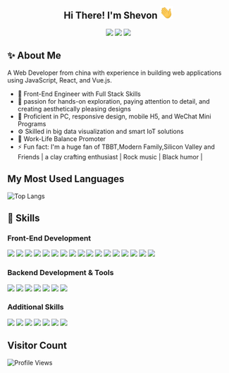 
<div id="header" align="center">
  <h2> Hi There! I'm Shevon <img src="https://raw.githubusercontent.com/erdkse/erdkse/main/wave.gif" width="30px"></h2>
  <div id="badges">
    <a href="https://www.linkedin.com/in/shevon"><img src="https://img.shields.io/badge/-Shevon-blue?style=flat&logo=Linkedin&logoColor=white&link=https://www.linkedin.com/in/shevon/"/></a>
    <a href="https://www.shevon.cn"><img src="https://img.shields.io/badge/-Portfolio-4285F4?style=flat-square&logoColor=white&logo=google-chrome&link=https://www.shevon.cn"/></a>
    <a href="mailto:shevonnet@163.com"><img src="https://img.shields.io/badge/-shevonnet@163.com-EA4335?style=flat-square&logoColor=white&logo=mail.ru&link=shevonnet@163.com"/></a>
  </div>
</div>
 
## ✨ About Me
A Web Developer from china with experience in building web applications using JavaScript, React, and Vue.js. 
- 🌟 Front-End Engineer with Full Stack Skills
- 🌟 passion for hands-on exploration, paying attention to detail, and creating aesthetically pleasing designs
- 🌟 Proficient in PC, responsive design, mobile H5, and WeChat Mini Programs
- ⚙️ Skilled in big data visualization and smart IoT solutions
- 🔭 Work-Life Balance Promoter
- ⚡ Fun fact: I'm a huge fan of TBBT,Modern Family,Silicon Valley and Friends | a clay crafting enthusiast | Rock music | Black humor |
  
## My Most Used Languages
![Top Langs](https://github-readme-stats.vercel.app/api/top-langs/?username=shevonne&layout=compact)


## 🚀 Skills

### Front-End Development
<div>
  <img src="https://img.shields.io/badge/-React-61DAFB?style=flat&logo=React&logoColor=white" />
  <img src="https://img.shields.io/badge/-Vue.js-4FC08D?style=flat&logo=vue.js&logoColor=white" />
  <img src="https://img.shields.io/badge/-JavaScript-F7DF1E?style=flat&logo=javascript&logoColor=black" />
  <img src="https://img.shields.io/badge/-TypeScript-3178C6?style=flat&logo=typescript&logoColor=white" />
  <img src="https://img.shields.io/badge/-HTML-E34F26?style=flat&logo=html5&logoColor=white" />
  <img src="https://img.shields.io/badge/-CSS-1572B6?style=flat&logo=css3&logoColor=white" />
  <img src="https://img.shields.io/badge/-SCSS-CC6699?style=flat&logo=sass&logoColor=white" />
  <img src="https://img.shields.io/badge/-Webpack-8DD6F9?style=flat&logo=webpack&logoColor=black" />
  <img src="https://img.shields.io/badge/-ElementUI-00C4CC?style=flat&logo=element&logoColor=white" />
  <img src="https://img.shields.io/badge/-Bootstrap-563D7C?style=flat&logo=bootstrap&logoColor=white" />
  <img src="https://img.shields.io/badge/-Echarts-AA344D?style=flat&logo=echarts&logoColor=white" />
  <img src="https://img.shields.io/badge/-WeChat-07C160?style=flat&logo=wechat&logoColor=white" />
  <img src="https://img.shields.io/badge/-TailwindCSS-38B2AC?style=flat&logo=tailwind-css&logoColor=white" />
  <img src="https://img.shields.io/badge/-SVG-FFB13B?style=flat&logo=svg&logoColor=black" />
  <img src="https://img.shields.io/badge/-Uniapp-41B883?style=flat&logo=uniapp&logoColor=white" />
  <img src="https://img.shields.io/badge/-Responsive%20Web%20Design-2C3E50?style=flat&logo=responsive-web-design&logoColor=white" />
  <img src="https://img.shields.io/badge/-Network%20Knowledge-0078D7?style=flat&logo=network&logoColor=white" />
</div>

### Backend Development & Tools
<div>
  <img src="https://img.shields.io/badge/-Node.js-339933?style=flat&logo=node.js&logoColor=white" />
  <img src="https://img.shields.io/badge/-Next.js-000000?style=flat&logo=next.js&logoColor=white" />
  <img src="https://img.shields.io/badge/-Koa-33333D?style=flat&logo=koa&logoColor=white" />
  <img src="https://img.shields.io/badge/-MySQL-4479A1?style=flat&logo=mysql&logoColor=white" />
  <img src="https://img.shields.io/badge/-Git-F05032?style=flat&logo=git&logoColor=white" />
  <img src="https://img.shields.io/badge/-VS%20Code-007ACC?style=flat&logo=visual-studio-code&logoColor=white" />
  <img src="https://img.shields.io/badge/-ESLint-4B32C3?style=flat&logo=eslint&logoColor=white" />
</div>

### Additional Skills
<div>
  <img src="https://img.shields.io/badge/-Java-007396?style=flat&logo=java&logoColor=white" />
  <img src="https://img.shields.io/badge/-C-A8B9CC?style=flat&logo=c&logoColor=black" />
  <img src="https://img.shields.io/badge/-Photoshop-31A8FF?style=flat&logo=adobe-photoshop&logoColor=white" />
  <img src="https://img.shields.io/badge/-Figma-F24E1E?style=flat&logo=figma&logoColor=white" />
  <img src="https://img.shields.io/badge/-Smart%20Building-41B883?style=flat&logo=smart-building&logoColor=white" />
  <img src="https://img.shields.io/badge/-Project%20Management-000000?style=flat&logo=project-management&logoColor=white" />
  <img src="https://img.shields.io/badge/-Technical%20Documentation-000000?style=flat&logo=technical-documentation&logoColor=white" />
</div>

## Visitor Count
![Profile Views](https://komarev.com/ghpvc/?username=shevonne)
